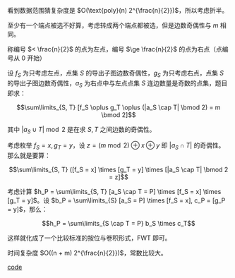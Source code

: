 看到数据范围猜复杂度是 $O(\text{poly}(n) 2^{\frac{n}{2}})$，所以考虑折半。

至少有一个端点被选不好算，考虑转成两个端点都被选，但是边数奇偶性与 $m$ 相同。

称编号 $< \frac{n}{2}$ 的点为左点，编号 $\ge \frac{n}{2}$ 的点为右点（点编号从 $0$ 开始）

设 $f_S$ 为只考虑左点，点集 $S$ 的导出子图边数奇偶性，$g_S$ 为只考虑右点，点集 $S$ 的导出子图边数奇偶性，$a_S$ 为右点中与左点点集 $S$ 连边数量是奇数的点集，题目即求：

$$\sum\limits_{S, T} [f_S \oplus g_T \oplus (|a_S \cap T| \bmod 2) = m \bmod 2]$$

其中 $|a_S \cup T| \bmod 2$ 是在求 $S, T$ 之间边数的奇偶性。

考虑枚举 $f_S = x, g_T = y$，设 $z = (m \bmod 2) \oplus x \oplus y$ 即 $|a_S \cap T|$ 的奇偶性。那么就是要算：

$$\sum\limits_{S, T} ([f_S = x] \times [g_T = y] \times [|a_S \cap T| \bmod 2 = z]$$

考虑计算 $h_P = \sum\limits_{S, T} [a_S \cap T = P] \times [f_S = x] \times [g_T = y]$。设 $b_P = \sum\limits_{S} [a_S = P] \times [f_S = x], c_P = [g_P = y]$，那么：

$$h_P = \sum\limits_{S \cap T = P} b_S \times c_T$$

这样就化成了一个比较标准的按位与卷积形式，FWT 即可。

时间复杂度 $O((n + m) 2^{\frac{n}{2}})$，常数比较大。

[code](https://atcoder.jp/contests/abc220/submissions/42717175)